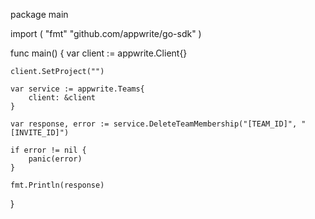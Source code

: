 package main

import (
    "fmt"
    "github.com/appwrite/go-sdk"
)

func main() {
    var client := appwrite.Client{}

    client.SetProject("")

    var service := appwrite.Teams{
        client: &client
    }

    var response, error := service.DeleteTeamMembership("[TEAM_ID]", "[INVITE_ID]")

    if error != nil {
        panic(error)
    }

    fmt.Println(response)
}